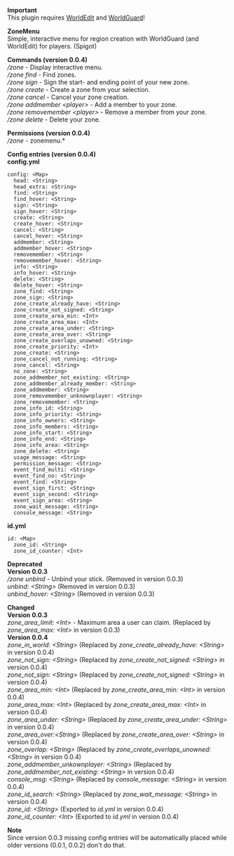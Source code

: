 **Important**  
This plugin requires [WorldEdit](https://github.com/sk89q/WorldEdit) and [WorldGuard](https://github.com/sk89q/WorldGuard)!

**ZoneMenu**  
Simple, interactive menu for region creation with WorldGuard (and WorldEdit) for players. (Spigot)

**Commands (version 0.0.4)**  
*/zone* - Display interactive menu.  
*/zone find* - Find zones.  
*/zone sign* - Sign the start- and ending point of your new zone.  
*/zone create* - Create a zone from your selection.  
*/zone cancel* - Cancel your zone creation.  
*/zone addmember \<player\>* - Add a member to your zone.  
*/zone removemember \<player\>* - Remove a member from your zone.  
*/zone delete* - Delete your zone.  

**Permissions (version 0.0.4)**  
*/zone* - zonemenu.\*

**Config entries (version 0.0.4)**  
**config.yml**  
```
config: <Map>
  head: <String>
  head_extra: <String>
  find: <String>
  find_hover: <String>
  sign: <String>
  sign_hover: <String>
  create: <String>
  create_hover: <String>
  cancel: <String>
  cancel_hover: <String>
  addmember: <String>
  addmember_hover: <String>
  removemember: <String>
  removemember_hover: <String>
  info: <String>
  info_hover: <String>
  delete: <String>
  delete_hover: <String>
  zone_find: <String>
  zone_sign: <String>
  zone_create_already_have: <String>
  zone_create_not_signed: <String>
  zone_create_area_min: <Int>
  zone_create_area_max: <Int>
  zone_create_area_under: <String>
  zone_create_area_over: <String>
  zone_create_overlaps_unowned: <String>
  zone_create_priority: <Int>
  zone_create: <String>
  zone_cancel_not_running: <String>
  zone_cancel: <String>
  no_zone: <String>
  zone_addmember_not_existing: <String>
  zone_addmember_already_member: <String>
  zone_addmember: <String>
  zone_removemember_unknownplayer: <String>
  zone_removemember: <String>
  zone_info_id: <String>
  zone_info_priority: <String>
  zone_info_owners: <String>
  zone_info_members: <String>
  zone_info_start: <String>
  zone_info_end: <String>
  zone_info_area: <String>
  zone_delete: <String>
  usage_message: <String>
  permission_message: <String>
  event_find_multi: <String>
  event_find_no: <String>
  event_find: <String>
  event_sign_first: <String>
  event_sign_second: <String>
  event_sign_area: <String>
  zone_wait_message: <String>
  console_message: <String>
```
**id.yml**  
```
id: <Map>
  zone_id: <String>
  zone_id_counter: <Int>
```

**Deprecated**  
**Version 0.0.3**  
*/zone unbind* - Unbind your stick. (Removed in version 0.0.3)  
*unbind: \<String\>* (Removed in version 0.0.3)  
*unbind_hover: \<String\>* (Removed in version 0.0.3)

**Changed**  
**Version 0.0.3**  
*zone_area_limit: \<Int\>* - Maximum area a user can claim. (Replaced by *zone_area_max: \<Int\>* in version 0.0.3)  
**Version 0.0.4**  
*zone_in_world: \<String\>* (Replaced by *zone_create_already_have: \<String\>* in version 0.0.4)  
*zone_not_sign: \<String\>* (Replaced by *zone_create_not_signed: \<String\>* in version 0.0.4)  
*zone_not_sign: \<String\>* (Replaced by *zone_create_not_signed: \<String\>* in version 0.0.4)  
*zone_area_min: \<Int\>* (Replaced by *zone_create_area_min: \<Int\>* in version 0.0.4)  
*zone_area_max: \<Int\>* (Replaced by *zone_create_area_max: \<Int\>* in version 0.0.4)  
*zone_area_under: \<String\>* (Replaced *by zone_create_area_under: \<String\>* in version 0.0.4)  
*zone_area_over:\<String\>* (Replaced by *zone_create_area_over: \<String\>* in version 0.0.4)  
*zone_overlap: \<String\>* (Replaced by *zone_create_overlaps_unowned: \<String\>* in version 0.0.4)  
*zone_addmember_unkownplayer: \<String\>* (Replaced by *zone_addmember_not_existing: \<String\>* in version 0.0.4)  
*console_msg: \<String\>* (Replaced by *console_message: \<String\>* in version 0.0.4)  
*zone_id_search: \<String\>* (Replaced by *zone_wait_message: \<String\>* in version 0.0.4)  
*zone_id: \<String\>* (Exported to *id.yml* in version 0.0.4)  
*zone_id_counter: \<Int\>* (Exported to *id.yml* in version 0.0.4)  

**Note**  
Since version 0.0.3 missing config entries will be automatically placed while older versions (0.0.1, 0.0.2) don't do that.
